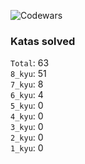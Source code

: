 ![Codewars](https://www.codewars.com/users/PheRum/badges/large)

### Katas solved

`Total`: 63 \
`8_kyu`: 51 \
`7_kyu`: 8 \
`6_kyu`: 4 \
`5_kyu`: 0 \
`4_kyu`: 0 \
`3_kyu`: 0 \
`2_kyu`: 0 \
`1_kyu`: 0
